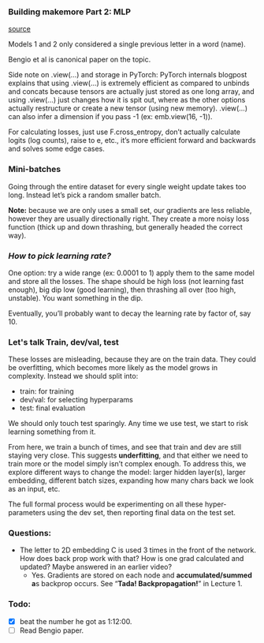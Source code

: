 ### **Building makemore Part 2: MLP**

[source](https://www.youtube.com/watch?v=TCH_1BHY58I&t)

Models 1 and 2 only considered a single previous letter in a word (name).

Bengio et al is canonical paper on the topic.

Side note on .view(…) and storage in PyTorch: PyTorch internals blogpost explains that using .view(…) is extremely efficient as compared to unbinds and concats because tensors are actually just stored as one long array, and using .view(…) just changes how it is spit out, where as the other options actually restructure or create a new tensor (using new memory). .view(…) can also infer a dimension if you pass -1 (ex: emb.view(16, -1)).

For calculating losses, just use F.cross_entropy, don’t actually calculate logits (log counts), raise to e, etc., it’s more efficient forward and backwards and solves some edge cases.
### **Mini-batches**

Going through the entire dataset for every single weight update takes too long. Instead let’s pick a random smaller batch.

**Note:** because we are only uses a small set, our gradients are less reliable, however they are usually directionally right. They create a more noisy loss function (thick up and down thrashing, but generally headed the correct way).
### **_How to pick learning rate?_**

One option: try a wide range (ex: 0.0001 to 1) apply them to the same model and store all the losses. The shape should be high loss (not learning fast enough), big dip low (good learning), then thrashing all over (too high, unstable). You want something in the dip.

Eventually, you’ll probably want to decay the learning rate by factor of, say 10.

### **Let's talk Train, dev/val, test**

These losses are misleading, because they are on the train data. They could be overfitting, which becomes more likely as the model grows in complexity. Instead we should split into:

- train: for training
- dev/val: for selecting hyperparams
- test: final evaluation 

We should only touch test sparingly. Any time we use test, we start to risk learning something from it.

From here, we train a bunch of times, and see that train and dev are still staying very close. This suggests **underfitting**, and that either we need to train more or the model simply isn’t complex enough. To address this, we explore different ways to change the model: larger hidden layer(s), larger embedding, different batch sizes, expanding how many chars back we look as an input, etc. 

  The full formal process would be experimenting on all these hyper-parameters using the dev set, then reporting final data on the test set.
### **Questions:**
- The letter to 2D embedding C is used 3 times in the front of the network. How does back prop work with that? How is one grad calculated and updated? Maybe answered in an earlier video?
	- Yes. Gradients are stored on each node and **accumulated/summed a**s backprop occurs. See “**Tada! Backpropagation!**” in Lecture 1.
### Todo:
- [x] beat the number he got as 1:12:00.
- [ ] Read Bengio paper.